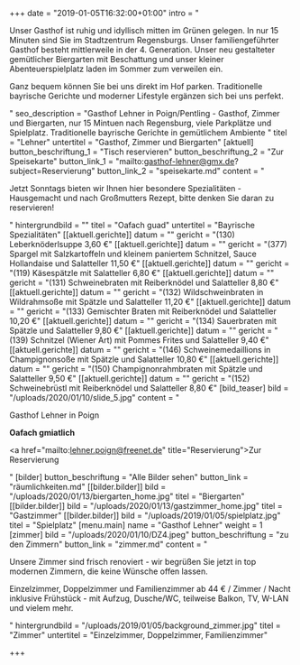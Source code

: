 +++
date = "2019-01-05T16:32:00+01:00"
intro = "<p>Unser Gasthof ist ruhig und idyllisch mitten im Grünen gelegen. In nur 15 Minuten sind Sie im Stadtzentrum Regensburgs. Unser familiengeführter Gasthof besteht mittlerweile in der 4. Generation. Unser neu gestalteter gemütlicher Biergarten mit Beschattung und unser kleiner Abenteuerspielplatz laden im Sommer zum verweilen ein.</p><p>Ganz bequem können Sie bei uns direkt im Hof parken. Traditionelle bayrische Gerichte und moderner Lifestyle ergänzen sich bei uns perfekt.</p>"
seo_description = "Gasthof Lehner in Poign/Pentling - Gasthof, Zimmer und Biergarten, nur 15 Mintuen nach Regensburg, viele Parkplätze und Spielplatz. Traditionelle bayrische Gerichte in gemütlichem Ambiente "
titel = "Lehner"
untertitel = "Gasthof, Zimmer und Biergarten"
[aktuell]
button_beschriftung_1 = "Tisch reservieren"
button_beschriftung_2 = "Zur Speisekarte"
button_link_1 = "mailto:gasthof-lehner@gmx.de?subject=Reservierung"
button_link_2 = "speisekarte.md"
content = "<p>Jetzt Sonntags bieten wir Ihnen hier besondere Spezialitäten - Hausgemacht und nach Großmutters Rezept, bitte denken Sie daran zu reservieren!</p>"
hintergrundbild = ""
titel = "Oafach guad"
untertitel = "Bayrische Spezialitäten"
[[aktuell.gerichte]]
datum = ""
gericht = "(130) Leberknöderlsuppe 3,60 €"
[[aktuell.gerichte]]
datum = ""
gericht = "(377) Spargel mit Salzkartoffeln und kleinem paniertem Schnitzel, Sauce Hollandaise und Salatteller 11,50 €"
[[aktuell.gerichte]]
datum = ""
gericht = "(119) Käsespätzle mit Salatteller 6,80 €"
[[aktuell.gerichte]]
datum = ""
gericht = "(131) Schweinebraten mit Reiberknödel und Salatteller 8,80 €"
[[aktuell.gerichte]]
datum = ""
gericht = "(132) Wildschweinbraten in Wildrahmsoße mit Spätzle und Salatteller 11,20 €"
[[aktuell.gerichte]]
datum = ""
gericht = "(133) Gemischter Braten mit Reiberknödel und Salatteller 10,20 €"
[[aktuell.gerichte]]
datum = ""
gericht = "(134) Sauerbraten mit Spätzle und Salatteller 9,80 €"
[[aktuell.gerichte]]
datum = ""
gericht = "(139) Schnitzel (Wiener Art) mit Pommes Frites und Salatteller 9,40 €"
[[aktuell.gerichte]]
datum = ""
gericht = "(146) Schweinemedaillions in Champignonsoße mit Spätzle und Salatteller 10,80 €"
[[aktuell.gerichte]]
datum = ""
gericht = "(150) Champignonrahmbraten mit Spätzle und Salatteller 9,50 €"
[[aktuell.gerichte]]
datum = ""
gericht = "(152) Schweinebrüstl mit Reiberknödel und Salatteller 8,80 €"
[bild_teaser]
bild = "/uploads/2020/01/10/slide_5.jpg"
content = "<p>Gasthof Lehner in Poign</p><p><strong>Oafach gmiatlich</strong></p><p><a href=\"mailto:lehner.poign@freenet.de\" title=\"Reservierung\">Zur Reservierung</a></p>"
[bilder]
button_beschriftung = "Alle Bilder sehen"
button_link = "räumlichkeiten.md"
[[bilder.bilder]]
bild = "/uploads/2020/01/13/biergarten_home.jpg"
titel = "Biergarten"
[[bilder.bilder]]
bild = "/uploads/2020/01/13/gastzimmer_home.jpg"
titel = "Gastzimmer"
[[bilder.bilder]]
bild = "/uploads/2019/01/05/spielplatz.jpg"
titel = "Spielplatz"
[menu.main]
name = "Gasthof Lehner"
weight = 1
[zimmer]
bild = "/uploads/2020/01/10/DZ4.jpeg"
button_beschriftung = "zu den Zimmern"
button_link = "zimmer.md"
content = "<p>Unsere Zimmer sind frisch renoviert - wir begrüßen Sie jetzt in top modernen Zimmern, die keine Wünsche offen lassen.</p><p>Einzelzimmer, Doppelzimmer und Familienzimmer ab 44 € / Zimmer / Nacht inklusive Frühstück - mit Aufzug, Dusche/WC, teilweise Balkon, TV, W-LAN und vielem mehr.</p>"
hintergrundbild = "/uploads/2019/01/05/background_zimmer.jpg"
titel = "Zimmer"
untertitel = "Einzelzimmer, Doppelzimmer, Familienzimmer"

+++
